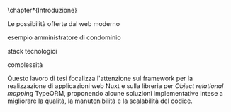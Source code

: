 \chapter*{Introduzione}

Le possibilità offerte dal web moderno

esempio amministratore di condominio

stack tecnologici

complessità

Questo lavoro di tesi focalizza l\'attenzione sul framework per la realizzazione di applicazioni web Nuxt e sulla libreria per *Object relational mapping* TypeORM, proponendo alcune soluzioni implementative intese a migliorare la qualità, la manutenibilità e la scalabilità del codice. 

